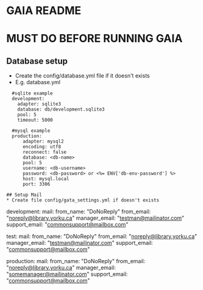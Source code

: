 # GAIA README

# MUST DO BEFORE RUNNING GAIA

## Database setup
* Create the config/database.yml file if it doesn't exists
* E.g. database.yml
```
  #sqlite example
  development:
    adapter: sqlite3
    database: db/development.sqlite3
    pool: 5
    timeout: 5000

  #mysql example
  production:
      adapter: mysql2
      encoding: utf8
      reconnect: false
      database: <db-name>
      pool: 5
      username: <db-username>
      password: <db-password> or <%= ENV['db-env-password'] %>
      host: mysql.local
      port: 3306

## Setup Mail
* Create file config/gata_settings.yml if doesn't exists
```
  development:
    mail:
      from_name: "DoNoReply"
      from_email: "noreply@library.yorku.ca"
      manager_email: "testman@mailinator.com"
      support_email: "commonsupport@mailbox.com"

  test:
    mail:
      from_name: "DoNoReply"
      from_email: "noreply@library.yorku.ca"
      manager_email: "testman@mailinator.com"
      support_email: "commonsupport@mailbox.com"

  production:
    mail:
      from_name: "DoNoReply"
      from_email: "noreply@library.yorku.ca"
      manager_email: "somemanager@mailinator.com"
      support_email: "commonsupport@mailbox.com"


```

